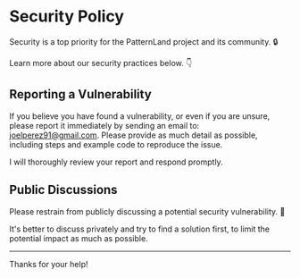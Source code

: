 # Security Policy

Security is a top priority for the PatternLand project and its community. 🔒

Learn more about our security practices below. 👇


## Reporting a Vulnerability

If you believe you have found a vulnerability, or even if you are unsure, please report it immediately by sending an email to: joelperez91@gmail.com. Please provide as much detail as possible, including steps and example code to reproduce the issue.

I will thoroughly review your report and respond promptly.

## Public Discussions

Please restrain from publicly discussing a potential security vulnerability. 🙊

It's better to discuss privately and try to find a solution first, to limit the potential impact as much as possible.

---

Thanks for your help!
